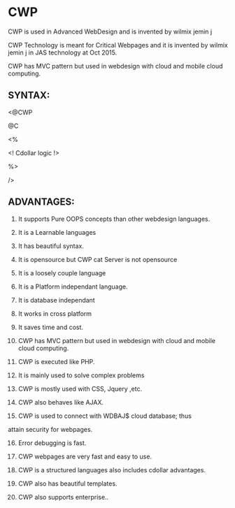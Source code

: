 # CWP
CWP  is   used    in  Advanced   WebDesign   and  is   invented  by wilmix   jemin  j


CWP  Technology is   meant  for  Critical  Webpages  and  it  is   invented   by wilmix    jemin  j  in  JAS  technology
at  Oct  2015.

CWP   has  MVC   pattern   but  used   in  webdesign   with  cloud  and  mobile  cloud  computing.


SYNTAX:
------

<@CWP

@C







<%

<! Cdollar  logic !>

%>


/>


ADVANTAGES:
----------

1.  It  supports Pure  OOPS  concepts  than other   webdesign  languages.

2.  It  is  a  Learnable   languages

3.  It   has  beautiful   syntax.

4.  It  is  opensource  but   CWP  cat  Server  is not  opensource

5.  It is  a loosely  couple  language 

6.  It is  a  Platform  independant language.

7.  It   is database  independant

8.  It  works  in cross  platform

9.  It saves  time   and  cost.

10. CWP   has  MVC   pattern   but  used   in  webdesign   with  cloud  and  mobile  cloud  computing.

11.  CWP is    executed  like   PHP.

12.  It  is  mainly  used  to solve  complex  problems

13. CWP  is   mostly  used  with    CSS,  Jquery  ,etc.

14. CWP  also  behaves  like  AJAX.

15.  CWP  is   used   to  connect   with  WDBAJ$  cloud database;  thus

attain   security  for  webpages.

16. Error  debugging  is  fast.

17. CWP webpages  are very  fast  and  easy  to use.

18.  CWP  is  a  structured  languages  also   includes  cdollar advantages.

19.  CWP  also  has  beautiful  templates.

20. CWP also  supports  enterprise..
